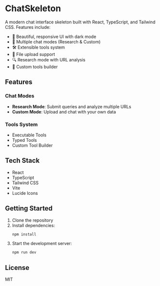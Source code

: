# ChatSkeleton

A modern chat interface skeleton built with React, TypeScript, and Tailwind CSS. Features include:

- 🎨 Beautiful, responsive UI with dark mode
- 💬 Multiple chat modes (Research & Custom)
- 🛠️ Extensible tools system
- 📁 File upload support
- 🔍 Research mode with URL analysis
- 🎯 Custom tools builder

## Features

### Chat Modes
- **Research Mode**: Submit queries and analyze multiple URLs
- **Custom Mode**: Upload and chat with your own data

### Tools System
- Executable Tools
- Typed Tools
- Custom Tool Builder

## Tech Stack

- React
- TypeScript
- Tailwind CSS
- Vite
- Lucide Icons

## Getting Started

1. Clone the repository
2. Install dependencies:
   ```bash
   npm install
   ```
3. Start the development server:
   ```bash
   npm run dev
   ```

## License

MIT